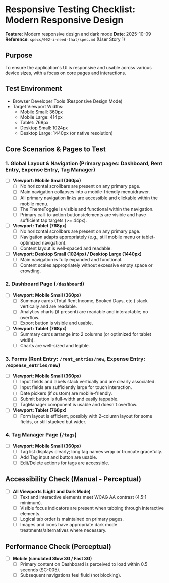 # Responsive Testing Checklist: Modern Responsive Design

**Feature**: Modern responsive design and dark mode
**Date**: 2025-10-09
**Reference**: `specs/002-i-need-that/spec.md` (User Story 1)

## Purpose

To ensure the application's UI is responsive and usable across various device sizes, with a focus on core pages and interactions.

## Test Environment

-   Browser Developer Tools (Responsive Design Mode)
-   Target Viewport Widths:
    -   Mobile Small: 360px
    -   Mobile Large: 414px
    -   Tablet: 768px
    -   Desktop Small: 1024px
    -   Desktop Large: 1440px (or native resolution)

## Core Scenarios & Pages to Test

### 1. Global Layout & Navigation (Primary pages: Dashboard, Rent Entry, Expense Entry, Tag Manager)

-   [ ] **Viewport: Mobile Small (360px)**
    -   [ ] No horizontal scrollbars are present on any primary page.
    -   [ ] Main navigation collapses into a mobile-friendly menu/drawer.
    -   [ ] All primary navigation links are accessible and clickable within the mobile menu.
    -   [ ] The ThemeToggle is visible and functional within the navigation.
    -   [ ] Primary call-to-action buttons/elements are visible and have sufficient tap targets (>= 44px).
-   [ ] **Viewport: Tablet (768px)**
    -   [ ] No horizontal scrollbars are present on any primary page.
    -   [ ] Navigation adapts appropriately (e.g., still mobile menu or tablet-optimized navigation).
    -   [ ] Content layout is well-spaced and readable.
-   [ ] **Viewport: Desktop Small (1024px) / Desktop Large (1440px)**
    -   [ ] Main navigation is fully expanded and functional.
    -   [ ] Content scales appropriately without excessive empty space or crowding.

### 2. Dashboard Page (`/dashboard`)

-   [ ] **Viewport: Mobile Small (360px)**
    -   [ ] Summary cards (Total Rent Income, Booked Days, etc.) stack vertically and are readable.
    -   [ ] Analytics charts (if present) are readable and interactable; no overflow.
    -   [ ] Export button is visible and usable.
-   [ ] **Viewport: Tablet (768px)**
    -   [ ] Summary cards arrange into 2 columns (or optimized for tablet width).
    -   [ ] Charts are well-sized and legible.

### 3. Forms (Rent Entry: `/rent_entries/new`, Expense Entry: `/expense_entries/new`)

-   [ ] **Viewport: Mobile Small (360px)**
    -   [ ] Input fields and labels stack vertically and are clearly associated.
    -   [ ] Input fields are sufficiently large for touch interaction.
    -   [ ] Date pickers (if custom) are mobile-friendly.
    -   [ ] Submit button is full-width and easily tappable.
    -   [ ] TagManager component is usable and doesn't overflow.
-   [ ] **Viewport: Tablet (768px)**
    -   [ ] Form layout is efficient, possibly with 2-column layout for some fields, or still stacked but wider.

### 4. Tag Manager Page (`/tags`)

-   [ ] **Viewport: Mobile Small (360px)**
    -   [ ] Tag list displays clearly; long tag names wrap or truncate gracefully.
    -   [ ] Add Tag input and button are usable.
    -   [ ] Edit/Delete actions for tags are accessible.

## Accessibility Check (Manual - Perceptual)

-   [ ] **All Viewports (Light and Dark Mode)**
    -   [ ] Text and interactive elements meet WCAG AA contrast (4.5:1 minimum).
    -   [ ] Visible focus indicators are present when tabbing through interactive elements.
    -   [ ] Logical tab order is maintained on primary pages.
    -   [ ] Images and icons have appropriate dark mode treatments/alternatives where necessary.

## Performance Check (Perceptual)

-   [ ] **Mobile (simulated Slow 3G / Fast 3G)**
    -   [ ] Primary content on Dashboard is perceived to load within 0.5 seconds (SC-005).
    -   [ ] Subsequent navigations feel fluid (not blocking).
